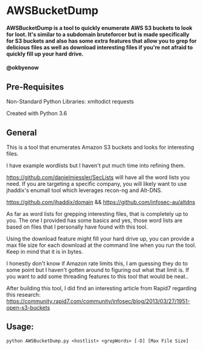 # AWSBucketDump

 #### AWSBucketDump is a tool to quickly enumerate AWS S3 buckets to look for loot. It's similar to a subdomain bruteforcer but is made specifically for S3 buckets and also has some extra features that allow you to grep for delicious files as well as download interesting files if you're not afraid to quickly fill up your hard drive.
 #### @okbyenow

## Pre-Requisites
Non-Standard Python Libraries:
 xmltodict
 requests

 Created with Python 3.6

## General

This is a tool that enumerates Amazon S3 buckets and looks for interesting files. 

I have example wordlists but I haven't put much time into refining them. 

https://github.com/danielmiessler/SecLists will have all the word lists you need. If you are targeting a specific company, you will likely want to use jhaddix's enumall tool which leverages recon-ng and Alt-DNS. 

https://github.com/jhaddix/domain && https://github.com/infosec-au/altdns

As far as word lists for grepping interesting files, that is completely up to you. The one I provided has some basics and yes, those word lists are based on files that I personally have found with this tool.

Using the download feature might fill your hard drive up, you can provide a max file size for each download at the command line when you run the tool. Keep in mind that it is in bytes.

I honestly don't know if Amazon rate limits this, I am guessing they do to some point but I haven't gotten around to figuring out what that limit is. If you want to add some threading features to this tool that would be neat..

After building this tool, I did find an interesting article from Rapid7 regarding this research: https://community.rapid7.com/community/infosec/blog/2013/03/27/1951-open-s3-buckets

## Usage:

 `python AWSBucketDump.py <hostlist> <grepWords> [-D] [Max File Size]`
